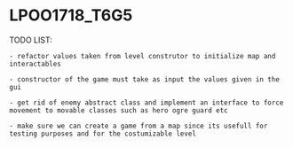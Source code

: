 # LPOO1718_T6G5

TODO LIST:
			
	- refactor values taken from level construtor to initialize map and interactables		
			
	- constructor of the game must take as input the values given in the gui
	
	- get rid of enemy abstract class and implement an interface to force movement to movable classes such as hero ogre guard etc 
	
	- make sure we can create a game from a map since its usefull for testing purposes and for the costumizable level